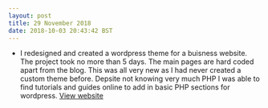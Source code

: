 ```yaml
---
layout: post
title: 29 November 2018 
date: 2018-10-03 20:43:42 BST
---
```

+ I redesigned and created a wordpress theme for a buisness website. The project took no more than 5 days. The main pages are hard coded apart from the blog. This was all very new as I had never created a custom theme before. Depsite not knowing very much PHP I was able to find tutorials and guides online to add in basic PHP sections for wordpress. [View website](http://tubular-systems.com)


